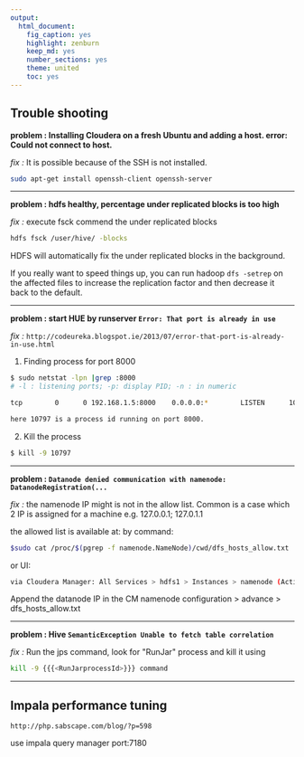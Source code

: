 ```yaml
---
output:
  html_document:
    fig_caption: yes
    highlight: zenburn
    keep_md: yes
    number_sections: yes
    theme: united
    toc: yes
---
```


## Trouble shooting

**problem : Installing Cloudera on a fresh Ubuntu and adding a host. error: Could not connect to host.**

_fix :_ It is possible because of the SSH is not installed.

```bash
sudo apt-get install openssh-client openssh-server
```

---

**problem : hdfs healthy, percentage under replicated blocks is too high**

_fix :_ execute fsck commend the under replicated blocks

```bash
hdfs fsck /user/hive/ -blocks
```

HDFS will automatically fix the under replicated blocks in the background.

If you really want to speed things up, you can run hadoop `dfs -setrep` on the affected files to increase the replication factor and then decrease it back to the default.

---

**problem : start HUE by runserver `Error: That port is already in use `**

_fix :_  `http://codeureka.blogspot.ie/2013/07/error-that-port-is-already-in-use.html`

1. Finding process for port 8000

```bash
$ sudo netstat -lpn |grep :8000
# -l : listening ports; -p: display PID; -n : in numeric

tcp        0      0 192.168.1.5:8000    0.0.0.0:*        LISTEN      10797/python   

here 10797 is a process id running on port 8000.
```

2. Kill the process

```bash
$ kill -9 10797
```


---


**problem : `Datanode denied communication with namenode: DatanodeRegistration(...`**

_fix :_
the namenode IP might is not in the allow list. Common is a case which 2 IP is assigned for a machine e.g. 127.0.0.1; 127.0.1.1

the allowed list is available at:
by command:

```bash
$sudo cat /proc/$(pgrep -f namenode.NameNode)/cwd/dfs_hosts_allow.txt 
```

or UI:

```bash
via Cloudera Manager: All Services > hdfs1 > Instances > namenode (Active) > Processes > Configuration Files/Environment > Show > dfs_hosts_allow.txt 
```

Append the datanode IP in the CM namenode configuration > advance > dfs\_hosts\_allow.txt


---

**problem : Hive `SemanticException Unable to fetch table correlation`**

_fix :_
Run the jps command, look for "RunJar" process and kill it using

```bash
kill -9 {{{<RunJarprocessId>}}} command
```


---


## Impala performance tuning 

`http://php.sabscape.com/blog/?p=598`

use impala query manager port:7180